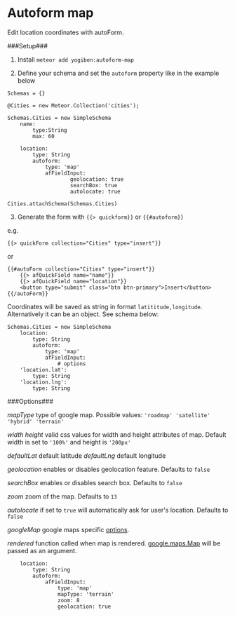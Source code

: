 Autoform map
============

Edit location coordinates with autoForm.

###Setup###
1) Install `meteor add yogiben:autoform-map`

2) Define your schema and set the `autoform` property like in the example below
```
Schemas = {}

@Cities = new Meteor.Collection('cities');

Schemas.Cities = new SimpleSchema
	name:
		type:String
		max: 60
		
	location:
		type: String
		autoform:
			type: 'map'
			afFieldInput:
      				geolocation: true
      				searchBox: true
      				autolocate: true

Cities.attachSchema(Schemas.Cities)
```

3) Generate the form with `{{> quickform}}` or `{{#autoform}}`

e.g.
```
{{> quickForm collection="Cities" type="insert"}}
```

or

```
{{#autoForm collection="Cities" type="insert"}}
    {{> afQuickField name="name"}}
    {{> afQuickField name="location"}}
    <button type="submit" class="btn btn-primary">Insert</button>
{{/autoForm}}
```

Coordinates will be saved as string in format `latititude,longitude`. Alternatively it can be an object. See schema below:

```
Schemas.Cities = new SimpleSchema
	location:
		type: String
		autoform:
			type: 'map'
			afFieldInput:
				# options
	'location.lat':
		type: String
	'location.lng':
		type: String
```

###Options###

*mapType* type of google map. Possible values: `'roadmap' 'satellite' 'hybrid' 'terrain'`

*width* *height* valid css values for width and height attributes of map. Default width is set to `'100%'` and height is `'200px'`

*defaultLat* default latitude
*defaultLng* default longitude

*geolocation* enables or disables geolocation feature. Defaults to `false`

*searchBox* enables or disables search box. Defaults to `false`

*zoom* zoom of the map. Defaults to `13`

*autolocate* if set to `true` will automatically ask for user's location. Defaults to `false`

*googleMap* google maps specific [options](https://developers.google.com/maps/documentation/javascript/reference#MapOptions).

*rendered* function called when map is rendered. [google.maps.Map](https://developers.google.com/maps/documentation/javascript/reference#Map) will be passed as an argument.

```
	location:
		type: String
		autoform:
			afFieldInput:
				type: 'map'
				mapType: 'terrain'
				zoom: 8
				geolocation: true
```
